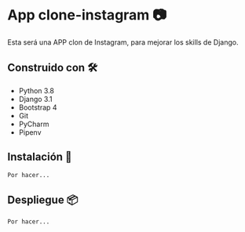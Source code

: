 # App clone-instagram 📷
Esta será una APP clon de Instagram, para mejorar los skills de Django.


## Construido con 🛠
* Python 3.8
* Django 3.1
* Bootstrap 4
* Git
* PyCharm
* Pipenv

## Instalación 🔧

<code>Por hacer...</code>

## Despliegue 📦

<code>Por hacer...</code>